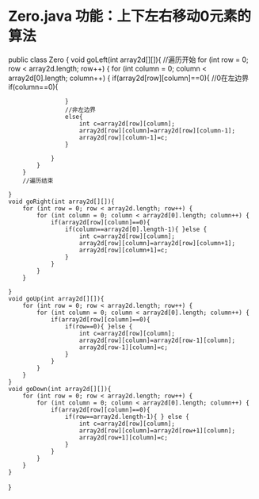 # Zero.java 功能：上下左右移动0元素的算法
public class Zero {
    void goLeft(int array2d[][]){
        //遍历开始
        for (int row = 0; row < array2d.length; row++) {
            for (int column = 0; column < array2d[0].length; column++) {
                if(array2d[row][column]==0){
                    //0在左边界
                    if(column==0){

                    }
                    //非左边界
                    else{
                        int c=array2d[row][column];
                        array2d[row][column]=array2d[row][column-1];
                        array2d[row][column-1]=c;
                    }

                }
            }
        }
        //遍历结束

    }
    void goRight(int array2d[][]){
        for (int row = 0; row < array2d.length; row++) {
            for (int column = 0; column < array2d[0].length; column++) {
                if(array2d[row][column]==0){
                    if(column==array2d[0].length-1){ }else {
                        int c=array2d[row][column];
                        array2d[row][column]=array2d[row][column+1];
                        array2d[row][column+1]=c;
                    }
                }
            }
        }

    }
    void goUp(int array2d[][]){
        for (int row = 0; row < array2d.length; row++) {
            for (int column = 0; column < array2d[0].length; column++) {
                if(array2d[row][column]==0){
                    if(row==0){ }else {
                        int c=array2d[row][column];
                        array2d[row][column]=array2d[row-1][column];
                        array2d[row-1][column]=c;
                    }
                }
            }
        }
    }
    void goDown(int array2d[][]){
        for (int row = 0; row < array2d.length; row++) {
            for (int column = 0; column < array2d[0].length; column++) {
                if(array2d[row][column]==0){
                    if(row==array2d.length-1){ } else {
                        int c=array2d[row][column];
                        array2d[row][column]=array2d[row+1][column];
                        array2d[row+1][column]=c;
                    }
                }
            }
        }
    }
}

